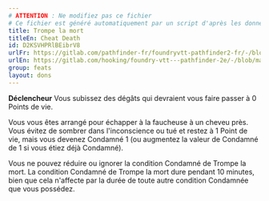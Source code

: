 ```yaml
---
# ATTENTION : Ne modifiez pas ce fichier
# Ce fichier est généré automatiquement par un script d'après les données du module Foundry VTT officiel et de sa traduction
title: Trompe la mort
titleEn: Cheat Death
id: D2KSVHPRlBEibrV8
urlFr: https://gitlab.com/pathfinder-fr/foundryvtt-pathfinder2-fr/-/blob/master/data/feats/D2KSVHPRlBEibrV8.htm
urlEn: https://gitlab.com/hooking/foundry-vtt---pathfinder-2e/-/blob/master/packs/data/feats.db/cheat-death.json
group: feats
layout: dons
---
```

**Déclencheur** Vous subissez des dégâts qui devraient vous faire passer à 0 Points de vie.

Vous vous êtes arrangé pour échapper à la faucheuse à un cheveu près. Vous évitez de sombrer dans l'inconscience ou tué et restez à 1 Point de vie, mais vous devenez <a class="entity-link" data-pack="pf2e.conditionspf2e" data-id="3uh1r86TzbQvosxv" draggable="true"><i class="fas fa-book-open"></i>Condamné</a> 1 (ou augmentez la valeur de Condamné de 1 si vous étiez déjà Condamné).

Vous ne pouvez réduire ou ignorer la condition Condamné de Trompe la mort. La condition Condamné de Trompe la mort dure pendant 10 minutes, bien que cela n'affecte par la durée de toute autre condition Condamnée que vous possédez.



